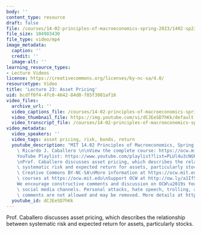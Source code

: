 ```yaml
---
body: ''
content_type: resource
draft: false
file: /courses/14-02-principles-of-macroeconomics-spring-2023/1402-sp23-lecture-23-v2_360p_16_9.mp4
file_size: 104983430
file_type: video/mp4
image_metadata:
  caption: ''
  credit: ''
  image-alt: ''
learning_resource_types:
- Lecture Videos
license: https://creativecommons.org/licenses/by-nc-sa/4.0/
resourcetype: Video
title: 'Lecture 23: Asset Pricing'
uid: bcdff0f4-4fc0-4642-84d0-f85f3081af16
video_files:
  archive_url: ''
  video_captions_file: /courses/14-02-principles-of-macroeconomics-spring-2023/1GG1xTAz2t3GNyYc5IpxPBUAxVo1DcR24_transcript.webvtt
  video_thumbnail_file: https://img.youtube.com/vi/dCJEeSD7hKk/default.jpg
  video_transcript_file: /courses/14-02-principles-of-macroeconomics-spring-2023/1GG1xTAz2t3GNyYc5IpxPBUAxVo1DcR24_transcript.pdf
video_metadata:
  video_speakers: ''
  video_tags: asset pricing, risk, bonds, return
  youtube_description: "MIT 14.02 Principles of Macroeconomics, Spring 2023\nInstructor:\
    \ Ricardo J. Caballero \n\nView the complete course: https://ocw.mit.edu/courses/14-02-principles-of-macroeconomics-spring-2023/\n\
    YouTube Playlist: https://www.youtube.com/playlist?list=PLUl4u3cNGP62EXoZ4B3_Ob7lRRwpGQxkb\n\
    \nProf. Caballero discusses asset pricing, which describes the relationship between\
    \ systematic risk and expected return for assets, particularly stocks. \n\nLicense:\
    \ Creative Commons BY-NC-SA\nMore information at https://ocw.mit.edu/terms\nMore\
    \ courses at https://ocw.mit.edu\nSupport OCW at http://ow.ly/a1If50zVRlQ\n\n\
    We encourage constructive comments and discussion on OCW\u2019s YouTube and other\
    \ social media channels. Personal attacks, hate speech, trolling, and inappropriate\
    \ comments are not allowed and may be removed. More details at https://ocw.mit.edu/comments."
  youtube_id: dCJEeSD7hKk
---
```

Prof. Caballero discusses asset pricing, which describes the relationship between systematic risk and expected return for assets, particularly stocks.